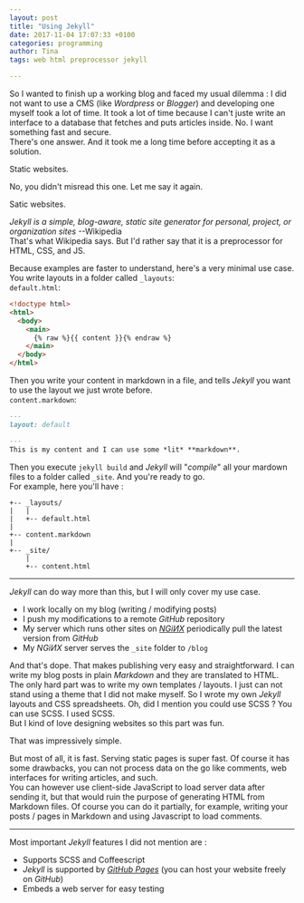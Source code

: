 ```yaml
---
layout: post
title: "Using Jekyll"
date: 2017-11-04 17:07:33 +0100
categories: programming
author: Tina
tags: web html preprocessor jekyll

---
```

So I wanted to finish up a working blog and faced my usual dilemma : I did not want to use a CMS (like *Wordpress* or *Blogger*) and developing one myself took a lot of time. It took a lot of time because I can't juste write an interface to a database that fetches and puts articles inside. No. I want something fast and secure.  
There's one answer. And it took me a long time before accepting it as a solution.

Static websites.

No, you didn't misread this one. Let me say it again.

Satic websites.

*Jekyll is a simple, blog-aware, static site generator for personal, project, or organization sites* --Wikipedia  
That's what Wikipedia says. But I'd rather say that it is a preprocessor for HTML, CSS, and JS.

Because examples are faster to understand, here's a very minimal use case.
You write layouts in a folder called `_layouts`:  
`default.html`:
```html
<!doctype html>
<html>
  <body>
    <main>
      {% raw %}{{ content }}{% endraw %}
    </main>
  </body>
</html>
```
Then you write your content in markdown in a file, and tells *Jekyll* you want to use the layout we just wrote before.  
`content.markdown`:
```md
---
layout: default

---
This is my content and I can use some *lit* **markdown**.
```
Then you execute `jekyll build` and *Jekyll* will "*compile*" all your mardown files to a folder called `_site`. And you're ready to go.  
For example, here you'll have :
```
+-- _layouts/
|   |
|   +-- default.html
|
+-- content.markdown
|
+-- _site/
    |
    +-- content.html
```
* * *
*Jekyll* can do way more than this, but I will only cover my use case.

- I work locally on my blog (writing / modifying posts)
- I push my modifications to a remote *GitHub* repository
- My server which runs other sites on *[NGiИX](https://nginx.org)* periodically pull the latest version from *GitHub*
- My *NGiИX* server serves the `_site` folder to `/blog`

And that's dope. That makes publishing very easy and straightforward. I can write my blog posts in plain *Markdown* and they are translated to HTML.  
The only hard part was to write my own templates / layouts. I just can not stand using a theme that I did not make myself. So I wrote my own *Jekyll* layouts and CSS spreadsheets. Oh, did I mention you could use SCSS ? You can use SCSS. I used SCSS.  
But I kind of love designing websites so this part was fun.

That was impressively simple.

But most of all, it is fast. Serving static pages is super fast. Of course it has some drawbacks, you can not process data on the go like comments, web interfaces for writing articles, and such.  
You can however use client-side JavaScript to load server data after sending it, but that would ruin the purpose of generating HTML from Markdown files. Of course you can do it partially, for example, writing your posts / pages in Markdown and using Javascript to load comments.
* * *
Most important *Jekyll* features I did not mention are :
- Supports SCSS and Coffeescript
- *Jekyll* is supported by *[GitHub Pages](https://pages.github.com)* (you can host your website freely on *GitHub*)
- Embeds a web server for easy testing
